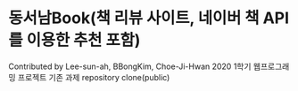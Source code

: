 # 동서남Book(책 리뷰 사이트, 네이버 책 API를 이용한 추천 포함)

Contributed by Lee-sun-ah, BBongKim, Choe-Ji-Hwan
2020 1학기 웹프로그래밍 프로젝트 기존 과제 repository clone(public)
